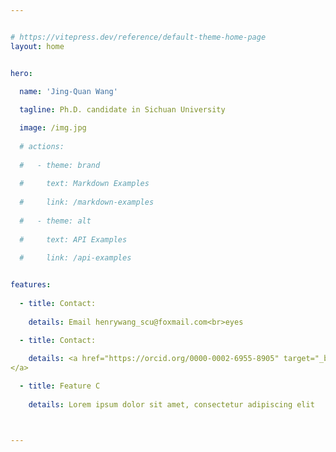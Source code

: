 ```yaml
---


# https://vitepress.dev/reference/default-theme-home-page
layout: home


hero:
  
  name: 'Jing-Quan Wang'

  tagline: Ph.D. candidate in Sichuan University

  image: /img.jpg
  
  # actions:
  
  #   - theme: brand
  
  #     text: Markdown Examples
  
  #     link: /markdown-examples
  
  #   - theme: alt
  
  #     text: API Examples
  
  #     link: /api-examples


features:
  
  - title: Contact:
    
    details: Email henrywang_scu@foxmail.com<br>eyes

  - title: Contact:
    
    details: <a href="https://orcid.org/0000-0002-6955-8905" target="_blank">[ORCID]</a>  <a href="https://orcid.org/0000-0002-6955-8905" target="_blank">[ResearchGate]
</a>

  - title: Feature C
    
    details: Lorem ipsum dolor sit amet, consectetur adipiscing elit



---
```



